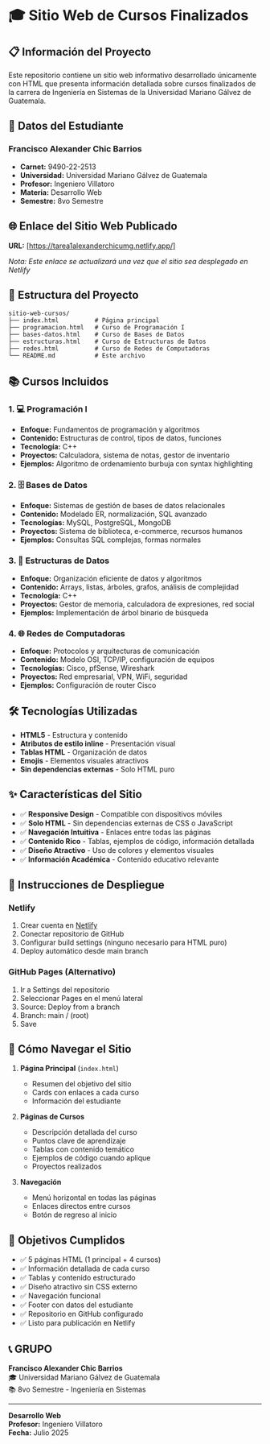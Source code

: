 # 🎓 Sitio Web de Cursos Finalizados

## 📋 Información del Proyecto

Este repositorio contiene un sitio web informativo desarrollado únicamente con HTML que presenta información detallada sobre cursos finalizados de la carrera de Ingeniería en Sistemas de la Universidad Mariano Gálvez de Guatemala.

## 👤 Datos del Estudiante

### Francisco Alexander Chic Barrios
- **Carnet:** 9490-22-2513
- **Universidad:** Universidad Mariano Gálvez de Guatemala
- **Profesor:** Ingeniero Villatoro
- **Materia:** Desarrollo Web
- **Semestre:** 8vo Semestre

## 🌐 Enlace del Sitio Web Publicado

**URL:** [https://tarea1alexanderchicumg.netlify.app/]

*Nota: Este enlace se actualizará una vez que el sitio sea desplegado en Netlify*

## 📁 Estructura del Proyecto

```
sitio-web-cursos/
├── index.html          # Página principal
├── programacion.html   # Curso de Programación I
├── bases-datos.html    # Curso de Bases de Datos
├── estructuras.html    # Curso de Estructuras de Datos
├── redes.html          # Curso de Redes de Computadoras
└── README.md           # Este archivo
```

## 📚 Cursos Incluidos

### 1. **💻 Programación I**
- **Enfoque:** Fundamentos de programación y algoritmos
- **Contenido:** Estructuras de control, tipos de datos, funciones
- **Tecnología:** C++
- **Proyectos:** Calculadora, sistema de notas, gestor de inventario
- **Ejemplos:** Algoritmo de ordenamiento burbuja con syntax highlighting

### 2. **🗄️ Bases de Datos** 
- **Enfoque:** Sistemas de gestión de bases de datos relacionales
- **Contenido:** Modelado ER, normalización, SQL avanzado
- **Tecnologías:** MySQL, PostgreSQL, MongoDB
- **Proyectos:** Sistema de biblioteca, e-commerce, recursos humanos
- **Ejemplos:** Consultas SQL complejas, formas normales

### 3. **🔗 Estructuras de Datos**
- **Enfoque:** Organización eficiente de datos y algoritmos
- **Contenido:** Arrays, listas, árboles, grafos, análisis de complejidad
- **Tecnología:** C++
- **Proyectos:** Gestor de memoria, calculadora de expresiones, red social
- **Ejemplos:** Implementación de árbol binario de búsqueda

### 4. **🌐 Redes de Computadoras**
- **Enfoque:** Protocolos y arquitecturas de comunicación
- **Contenido:** Modelo OSI, TCP/IP, configuración de equipos
- **Tecnologías:** Cisco, pfSense, Wireshark
- **Proyectos:** Red empresarial, VPN, WiFi, seguridad
- **Ejemplos:** Configuración de router Cisco

## 🛠️ Tecnologías Utilizadas

- **HTML5** - Estructura y contenido
- **Atributos de estilo inline** - Presentación visual
- **Tablas HTML** - Organización de datos
- **Emojis** - Elementos visuales atractivos
- **Sin dependencias externas** - Solo HTML puro

## ✨ Características del Sitio

- ✅ **Responsive Design** - Compatible con dispositivos móviles
- ✅ **Solo HTML** - Sin dependencias externas de CSS o JavaScript
- ✅ **Navegación Intuitiva** - Enlaces entre todas las páginas
- ✅ **Contenido Rico** - Tablas, ejemplos de código, información detallada
- ✅ **Diseño Atractivo** - Uso de colores y elementos visuales
- ✅ **Información Académica** - Contenido educativo relevante

## 🚀 Instrucciones de Despliegue

### Netlify
1. Crear cuenta en [Netlify](https://www.netlify.com)
2. Conectar repositorio de GitHub
3. Configurar build settings (ninguno necesario para HTML puro)
4. Deploy automático desde main branch

### GitHub Pages (Alternativo)
1. Ir a Settings del repositorio
2. Seleccionar Pages en el menú lateral
3. Source: Deploy from a branch
4. Branch: main / (root)
5. Save

## 📖 Cómo Navegar el Sitio

1. **Página Principal** (`index.html`)
   - Resumen del objetivo del sitio
   - Cards con enlaces a cada curso
   - Información del estudiante

2. **Páginas de Cursos**
   - Descripción detallada del curso
   - Puntos clave de aprendizaje
   - Tablas con contenido temático
   - Ejemplos de código cuando aplique
   - Proyectos realizados

3. **Navegación**
   - Menú horizontal en todas las páginas
   - Enlaces directos entre cursos
   - Botón de regreso al inicio

## 🎯 Objetivos Cumplidos

- ✅ 5 páginas HTML (1 principal + 4 cursos)
- ✅ Información detallada de cada curso
- ✅ Tablas y contenido estructurado
- ✅ Diseño atractivo sin CSS externo
- ✅ Navegación funcional
- ✅ Footer con datos del estudiante
- ✅ Repositorio en GitHub configurado
- ✅ Listo para publicación en Netlify


## 📞 GRUPO

**Francisco Alexander Chic Barrios**  
🎓 Universidad Mariano Gálvez de Guatemala  
📚 8vo Semestre - Ingeniería en Sistemas  

---

**Desarrollo Web**  
**Profesor:** Ingeniero Villatoro  
**Fecha:** Julio 2025